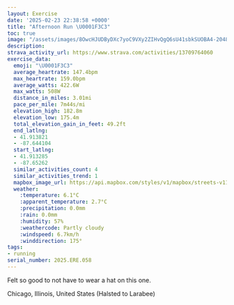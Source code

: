 ```yaml
---
layout: Exercise
date: '2025-02-23 22:38:58 +0000'
title: "Afternoon Run \U0001F3C3"
toc: true
image: "/assets/images/8OwcHJUDByDXc7yoC9VXy2ZIHvQgQ6sU41sbkSUOBA4-2048x1536.jpg.jpeg"
description:
strava_activity_url: https://www.strava.com/activities/13709764060
exercise_data:
  emoji: "\U0001F3C3"
  average_heartrate: 147.4bpm
  max_heartrate: 159.0bpm
  average_watts: 422.6W
  max_watts: 508W
  distance_in_miles: 3.01mi
  pace_per_mile: 7m44s/mi
  elevation_high: 182.8m
  elevation_low: 175.4m
  total_elevation_gain_in_feet: 49.2ft
  end_latlng:
  - 41.913821
  - -87.644104
  start_latlng:
  - 41.913285
  - -87.65262
  similar_activities_count: 4
  similar_activities_trend: 1
  mapbox_image_url: https://api.mapbox.com/styles/v1/mapbox/streets-v11/static/path-5+787af2-1.0(ehy~Flg~uOEoHD%7B%40Ac%40CWSB%40ACm%40%40_AAY%3FiAEu%40AkA%40w%40CyB%40iBG%7BB%3F%7BDCkAEG_BBEIB_AKaC%3FsCEiB%40k%40GmC%3FiCGs%40CiAKk%40Ay%40E%5DBoBD%7D%40GyBGwF%3FuBHgA%40y%40Ao%40Ms%40%3FGHQ%3Fg%40F%7D%40AaAIe%40GSMIQA%5B%40IBq%40%5Ce%40ZeAHa%40HKAEO%40k%40AeAIo%40Ag%40B%5BFKPMPU%5CeAfAu%40NOZk%40Le%40TqA%40YCqA%40_DEy%40Ik%40e%40oEFODe%40Xa%40%5E%5D%5Cg%40v%40%7DA%5Em%40V%5DbCkB%5E%5Dh%40q%40ZQb%40Ir%40%40n%40Fz%40Vf%40XTP%60AlAV%60%40Vh%40%5Cb%40DLFx%40OPD~%40Yb%40MH%5BHGFk%40~%40W%7C%40UdCy%40~FID%5BBODQMc%40CWBOLKP_%40pAYp%40Yn%40Ql%40Id%40BfAE%60ATh%40LjARdAD%5EHXDVA%40bAvBA%7CDFr%40C~%40AhCDnB%40%60DBfA%40rCAdBIn%40%40dC%40pCJv%40BlAAVI%5EAp%40%40h%40A%60BDh%40%40tC),pin-s-s+e5b22e(-87.65063,41.91379),pin-s-f+89ae00(-87.64311999999994,41.91289)/auto/800x800?access_token=pk.eyJ1Ijoiam9zaGJlY2ttYW4iLCJhIjoiY205eWR2aDd1MWZ6djJrbXc4a3M0bWZleiJ9.XiG9OWkNcZk2QzjJbxLB4A
  weather:
    :temperature: 6.1°C
    :apparent_temperature: 2.7°C
    :precipitation: 0.0mm
    :rain: 0.0mm
    :humidity: 57%
    :weathercode: Partly cloudy
    :windspeed: 6.7km/h
    :winddirection: 175°
tags:
- running
serial_number: 2025.ERE.058
---
```

Felt so good to not have to wear a hat on this one.

Chicago, Illinois, United States (Halsted to Larabee)
